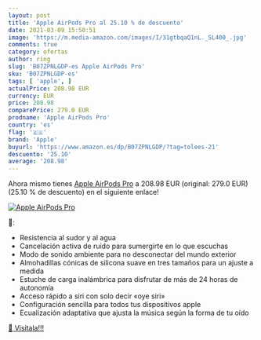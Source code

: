 ```yaml
---
layout: post
title: 'Apple AirPods Pro al 25.10 % de descuento'
date: 2021-03-09 15:50:51
image: 'https://m.media-amazon.com/images/I/31gtbqaQ1nL._SL400_.jpg'
comments: true
category: ofertas
author: ring
slug: 'B07ZPNLGDP-es Apple AirPods Pro'
sku: 'B07ZPNLGDP-es'
tags: [ 'apple', ]
actualPrice: 208.98 EUR
currency: EUR
price: 208.98
comparePrice: 279.0 EUR
prodname: 'Apple AirPods Pro'
country: 'es'
flag: '🇪🇸'
brand: 'Apple'
buyurl: 'https://www.amazon.es/dp/B07ZPNLGDP/?tag=tolees-21'
descuento: '25.10'
average: '208.98'
---
```


Ahora mismo tienes [Apple AirPods Pro](https://www.amazon.es/dp/B07ZPNLGDP/?tag=tolees-21) a 208.98 EUR (original: 279.0 EUR) (25.10 %  de descuento) en el siguiente enlace!

[![Apple AirPods Pro](https://m.media-amazon.com/images/I/31gtbqaQ1nL._SL400_.jpg)](https://www.amazon.es/dp/B07ZPNLGDP/?tag=tolees-21)

🔎:

- Resistencia al sudor y al agua
- Cancelación activa de ruido para sumergirte en lo que escuchas
- Modo de sonido ambiente para no desconectar del mundo exterior
- Almohadillas cónicas de silicona suave en tres tamaños para un ajuste a medida
- Estuche de carga inalámbrica para disfrutar de más de 24 horas de autonomía
- Acceso rápido a siri con solo decir «oye siri»
- Configuración sencilla para todos tus dispositivos apple
- Ecualización adaptativa que ajusta la música según la forma de tu oído

[🛒 Visítala!!!](https://www.amazon.es/dp/B07ZPNLGDP/?tag=tolees-21)
